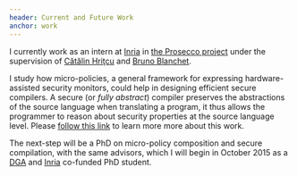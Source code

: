 ```yaml
---
header: Current and Future Work
anchor: work
---
```


I currently work as an intern at
[Inria](http://www.inria.fr/)
in
[the Prosecco project](http://prosecco.gforge.inria.fr/)
under the supervision of
[Cătălin Hriţcu](http://prosecco.gforge.inria.fr/personal/hritcu/)
and
[Bruno Blanchet](http://prosecco.gforge.inria.fr/personal/bblanche/index-eng.html).

I study how micro-policies, a general framework for expressing
hardware-assisted security monitors, could help in designing efficient
secure compilers. A secure (or *fully abstract*) compiler preserves
the abstractions of the source language when translating a program, it
thus allows the programmer to reason about security properties at the
source language level. Please
[follow this link](http://prosecco.gforge.inria.fr/personal/hritcu/students/topics/2015/micro-policies-yannis.pdf)
to learn more more about this work.

The next-step will be a PhD on micro-policy composition and secure
compilation, with the same advisors, which I will begin in October
2015 as a
[DGA](http://www.defense.gouv.fr/dga)
and
[Inria](http://www.inria.fr/)
co-funded PhD student.
